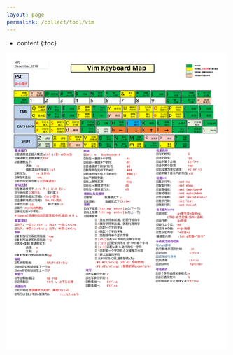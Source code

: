 ```yaml
---
layout: page
permalink: /collect/tool/vim
---
```

* content
{:toc}

![Vim Keyboard](tool-img/Vim.svg)